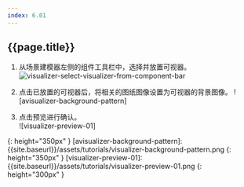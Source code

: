 ```yaml
---
index: 6.01
---
```

## {{page.title}}

1. 从场景建模器左侧的组件工具栏中，选择并放置可视器。<br>
![visualizer-select-visualizer-from-component-bar]

2. 点击已放置的可视器后，将相关的图纸图像设置为可视器的背景图像。
![avisualizer-background-pattern]

3. 点击预览进行确认。<br>
![visualizer-preview-01]

[visualizer-select-visualizer-from-component-bar]:{{site.baseurl}}/assets/tutorials/visualizer-select-visualizer-from-component-bar.png
{: height="350px" }
[avisualizer-background-pattern]: {{site.baseurl}}/assets/tutorials/visualizer-background-pattern.png
{: height="350px" }
[visualizer-preview-01]: {{site.baseurl}}/assets/tutorials/visualizer-preview-01.png
{: height="300px" }

